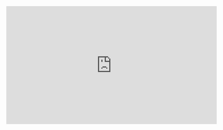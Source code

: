 <iframe width="560" height="315" src="https://www.youtube.com/embed/T4aqpXvKLEw" title="YouTube video player" frameborder="0" allow="accelerometer; autoplay; clipboard-write; encrypted-media; gyroscope; picture-in-picture" allowfullscreen></iframe>
